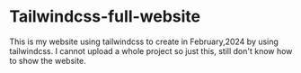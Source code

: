# Tailwindcss-full-website
This is my website using tailwindcss to create in February,2024 by using tailwindcss. I cannot upload a whole project so just this, still don't know how to show the website.
